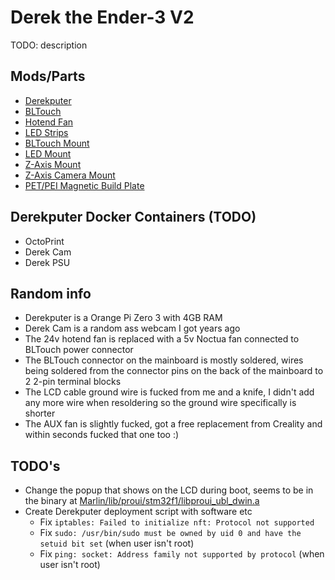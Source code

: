 # Derek the Ender-3 V2

TODO: description

## Mods/Parts
* [Derekputer](https://www.aliexpress.com/item/1005005785846814.html)
* [BLTouch](https://www.123-3d.co.uk/Antclabs-BLTouch-Auto-Bed-Levelling-Sensor-v3-1-BLTOUCH-i3640-t19122.html)
* [Hotend Fan](https://amzn.eu/d/3sNrajx)
* [LED Strips](https://www.aliexpress.com/item/1005003279313941.html)
* [BLTouch Mount](./Models/BLTouch%20Mount.stl)
* [LED Mount](./Models/LED%20Mount.stl)
* [Z-Axis Mount](./Models/Z-Axis%20Mount%20(+-0.2mm).stl)
* [Z-Axis Camera Mount](./Models/Z-Axis%20Camera%20Mount%20(+-0.2mm).stl)
* [PET/PEI Magnetic Build Plate](https://www.aliexpress.com/item/1005005536007858.html)

## Derekputer Docker Containers (TODO)
* OctoPrint
* Derek Cam
* Derek PSU

## Random info
* Derekputer is a Orange Pi Zero 3 with 4GB RAM
* Derek Cam is a random ass webcam I got years ago
* The 24v hotend fan is replaced with a 5v Noctua fan connected to BLTouch power connector
* The BLTouch connector on the mainboard is mostly soldered, wires being soldered from the connector pins on the back of the mainboard to 2 2-pin terminal blocks
* The LCD cable ground wire is fucked from me and a knife, I didn't add any more wire when resoldering so the ground wire specifically is shorter
* The AUX fan is slightly fucked, got a free replacement from Creality and within seconds fucked that one too :)

## TODO's
* Change the popup that shows on the LCD during boot, seems to be in the binary at [Marlin/lib/proui/stm32f1/libproui_ubl_dwin.a](https://github.com/Lyall-A/Derek-Firmware/tree/main/Marlin/lib/proui/stm32f1/libproui_ubl_dwin.a)
* Create Derekputer deployment script with software etc
  * Fix `iptables: Failed to initialize nft: Protocol not supported`
  * Fix `sudo: /usr/bin/sudo must be owned by uid 0 and have the setuid bit set` (when user isn't root)
  * Fix `ping: socket: Address family not supported by protocol` (when user isn't root)